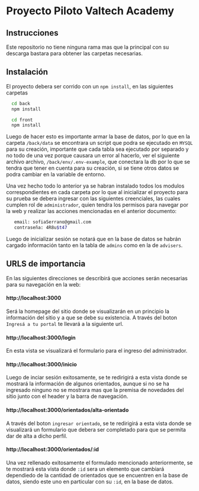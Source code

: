 # Proyecto Piloto Valtech Academy

## Instrucciones
Este repositorio no tiene ninguna rama mas que la principal con su descarga bastara para obtener las carpetas necesarias.

## Instalación

El proyecto debera ser corrido con un ``npm install``, en las siguientes carpetas

```bash
  cd back 
  npm install 
```
```bash
  cd front 
  npm install 
```
Luego de hacer esto es importante armar la base de datos, por lo que en la carpeta `/back/data` se encontrara un script que podra se ejecutado en `MYSQL` para su creación, importante que cada tabla sea ejecutado por separado y no todo de una vez porque causara un error al hacerlo, ver el siguiente archivo archivo, `/back/env/.env-example`, que conectara la db por lo que se tendra que tener en cuenta para su creación, si se tiene otros datos se podra cambiar en la variable de entorno. 

Una vez hecho todo lo anterior ya se habran instalado todos los modulos correspondientes en cada carpeta por lo que al inicializar el proyecto para su prueba se debera ingresar con las siguientes creenciales, las cuales cumplen rol de `administrador`, quien tendra los permisos para navegar por la web y realizar las acciones mencionadas en el anterior documento:

```bash
   email: sofiaSerrano@gmail.com
   contraseña: 4R8u$t47
```

Luego de inicializar sesión se notará que en la base de datos se habrán cargado información tanto en la tabla de `admins` como en la de `advisers`.


## URLS de importancia

En las siguientes direcciones se describirá que acciones serán necesarias para su navegación en la web:

#### http://localhost:3000

Será la homepage del sitio donde se visualizarán en un principio la información del sitio y a que se debe su existencia. A través del boton `Ingresá a tu portal` te llevará a la siguiente url.

#### http://localhost:3000/login

En esta vista se visualizará el formulario para el ingreso del administrador.

#### http://localhost:3000/inicio

Luego de inciar sesión exitosamente, se te redirigirá a esta vista donde se mostrará la información de algunos orientados, aunque si no se ha ingresado ninguno no se mostrara mas que la premisa de novedades del sitio junto con el header y la barra de navegación.

#### http://localhost:3000/orientados/alta-orientado

A través del boton `ingresar orientado`, se te redirigirá a esta vista donde se visualizará un formulario que debera ser completado para que se permita dar de alta a dicho perfil.

#### http://localhost:3000/orientados/:id

Una vez rellenado exitosamente el formulado mencionado anteriormente, se te mostrará esta vista donde `:id` sera un elemento que cambiará dependiedo de la cantidad de orientados que se encuentren en la base de datos, siendo este uno en particular con su `:id`, en la base de datos.
